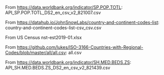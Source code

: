 From https://data.worldbank.org/indicator/SP.POP.TOTL:
API_SP.POP.TOTL_DS2_en_csv_v2_821007.csv

From https://datahub.io/JohnSnowLabs/country-and-continent-codes-list:
country-and-continent-codes-list-csv_csv.csv

From US Census
nst-est2019-01.xlsx

From https://github.com/lukes/ISO-3166-Countries-with-Regional-Codes/blob/master/all/all.csv:
all.csv

From https://data.worldbank.org/indicator/SH.MED.BEDS.ZS:
API_SH.MED.BEDS.ZS_DS2_en_csv_v2_821439.csv
